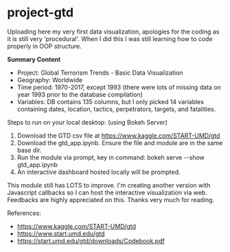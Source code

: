# project-gtd

Uploading here my very first data visualization, apologies for the coding as it is still very 'procedural'. 
When I did this I was still learning how to code properly in OOP structure. 

**Summary Content**
* Project: Global Terrorism Trends - Basic Data Visualization
* Geography: Worldwide
* Time period: 1970-2017, except 1993 (there were lots of missing data on year 1993 prior to the database compilation)
* Variables: DB contains 135 columns, but I only picked 14 variables containing dates, location, tactics, perpetrators, targets, and fatalities.

Steps to run on your local desktop: (using Bokeh Server)
1. Download the GTD csv file at https://www.kaggle.com/START-UMD/gtd
2. Download the gtd_app.ipynb. Ensure the file and module are in the same base dir.
3. Run the module via prompt, key in command: bokeh serve --show gtd_app.ipynb
4. An interactive dashboard hosted locally will be prompted.

This module still has LOTS to improve. I'm creating another version with Javascript callbacks so I can host the interactive 
visualization via web. Feedbacks are highly appreciated on this. Thanks very much for reading.

References: 
* https://www.kaggle.com/START-UMD/gtd
* https://www.start.umd.edu/gtd
* https://start.umd.edu/gtd/downloads/Codebook.pdf
